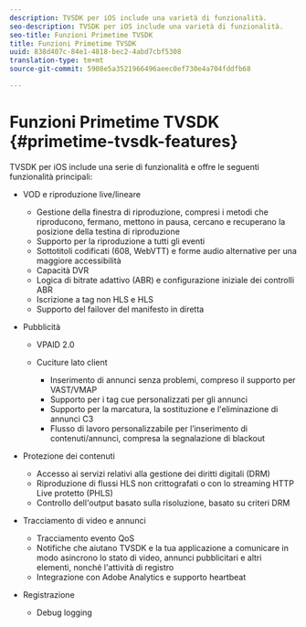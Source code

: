 ```yaml
---
description: TVSDK per iOS include una varietà di funzionalità.
seo-description: TVSDK per iOS include una varietà di funzionalità.
seo-title: Funzioni Primetime TVSDK
title: Funzioni Primetime TVSDK
uuid: 838d407c-84e1-4818-bec2-4abd7cbf5308
translation-type: tm+mt
source-git-commit: 5908e5a3521966496aeec0ef730e4a704fddfb68

---
```



# Funzioni Primetime TVSDK {#primetime-tvsdk-features}

TVSDK per iOS include una serie di funzionalità e offre le seguenti funzionalità principali:

* VOD e riproduzione live/lineare

   * Gestione della finestra di riproduzione, compresi i metodi che riproducono, fermano, mettono in pausa, cercano e recuperano la posizione della testina di riproduzione
   * Supporto per la riproduzione a tutti gli eventi
   * Sottotitoli codificati (608, WebVTT) e forme audio alternative per una maggiore accessibilità
   * Capacità DVR
   * Logica di bitrate adattivo (ABR) e configurazione iniziale dei controlli ABR
   * Iscrizione a tag non HLS e HLS
   * Supporto del failover del manifesto in diretta

* Pubblicità

   * VPAID 2.0
   * Cuciture lato client

      * Inserimento di annunci senza problemi, compreso il supporto per VAST/VMAP
      * Supporto per i tag cue personalizzati per gli annunci
      * Supporto per la marcatura, la sostituzione e l&#39;eliminazione di annunci C3
      * Flusso di lavoro personalizzabile per l’inserimento di contenuti/annunci, compresa la segnalazione di blackout

* Protezione dei contenuti

   * Accesso ai servizi relativi alla gestione dei diritti digitali (DRM)
   * Riproduzione di flussi HLS non crittografati o con lo streaming HTTP Live protetto (PHLS)
   * Controllo dell&#39;output basato sulla risoluzione, basato su criteri DRM

* Tracciamento di video e annunci

   * Tracciamento evento QoS
   * Notifiche che aiutano TVSDK e la tua applicazione a comunicare in modo asincrono lo stato di video, annunci pubblicitari e altri elementi, nonché l&#39;attività di registro
   * Integrazione con Adobe Analytics e supporto heartbeat

* Registrazione

   * Debug logging

